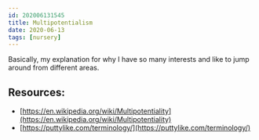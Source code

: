```yaml
---
id: 202006131545
title: Multipotentialism
date: 2020-06-13
tags: [nursery]
---
```


Basically, my explanation for why I have so many interests and like to jump around from different areas.

## Resources:
- [https://en.wikipedia.org/wiki/Multipotentiality](https://en.wikipedia.org/wiki/Multipotentiality)
- [https://puttylike.com/terminology/](https://puttylike.com/terminology/)